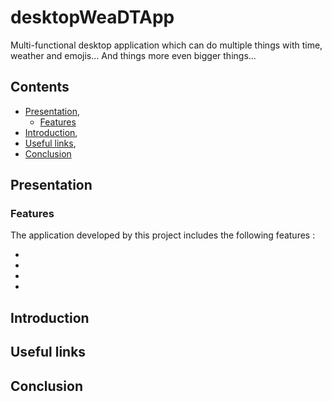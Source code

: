 # desktopWeaDTApp

Multi-functional desktop application which can do multiple things with time, weather and emojis... And things more even bigger things...

## Contents

* [Presentation](#presentation),
   * [Features](#features)   
* [Introduction](#introduction),
* [Useful links](#useful_links),
* [Conclusion](#conclusion)

<a name="presentation"></a>
## Presentation

<a name="features"></a>
### Features

The application developed by this project includes the following features :

*

*

*

*

<a name="introduction"></a>
## Introduction

<a name="useful_links"></a>
## Useful links

<a name="conclusion"></a>
## Conclusion
